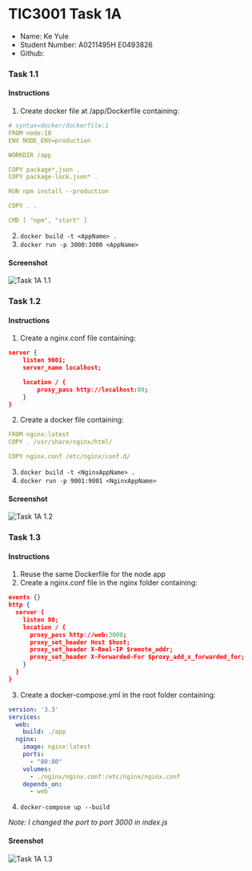 # TIC3001 Task 1A
- Name: Ke Yule
- Student Number: A0211495H E0493826
- Github: 

### Task 1.1
#### Instructions
1. Create docker file at /app/Dockerfile containing:

```yaml
# syntax=docker/dockerfile:1
FROM node:18
ENV NODE_ENV=production

WORKDIR /app

COPY package*.json .
COPY package-lock.json* .

RUN npm install --production

COPY . .

CMD [ "npm", "start" ]
```
2. `docker build -t <AppName> . `
3. `docker run -p 3000:3000 <AppName>`

#### Screenshot 

![Task 1A 1.1](#placeholder)


### Task 1.2
#### Instructions

1. Create a nginx.conf file containing:

```json
server {
    listen 9001;
    server_name localhost;

    location / {
        proxy_pass http://localhost:80;
    }
}
```
2. Create a docker file containing:

```yaml
FROM nginx:latest
COPY . /usr/share/nginx/html/

COPY nginx.conf /etc/nginx/conf.d/
```

3. `docker build -t <NginxAppName> . `
4. `docker run -p 9001:9001 <NginxAppName> `

#### Screenshot

![Task 1A 1.2](#placeholder)

### Task 1.3
#### Instructions

1. Reuse the same Dockerfile for the node app
2. Create a nginx.conf file in the nginx folder containing: 

```json 
events {}
http {
  server {
    listen 80;
    location / {
      proxy_pass http://web:3000;
      proxy_set_header Host $host;
      proxy_set_header X-Real-IP $remote_addr;
      proxy_set_header X-Forwarded-For $proxy_add_x_forwarded_for;
    }
  }
}
```
3. Create a docker-compose.yml in the root folder containing: 
```yaml
version: '3.3'
services:
  web:
    build: ./app
  nginx:
    image: nginx:latest
    ports:
      - "80:80"
    volumes:
      - ./nginx/nginx.conf:/etc/nginx/nginx.conf
    depends_on:
      - web
```

4. `docker-compose up --build`

*Note: I changed the port to port 3000 in index.js*

#### Sreenshot

![Task 1A 1.3](#placeholder)